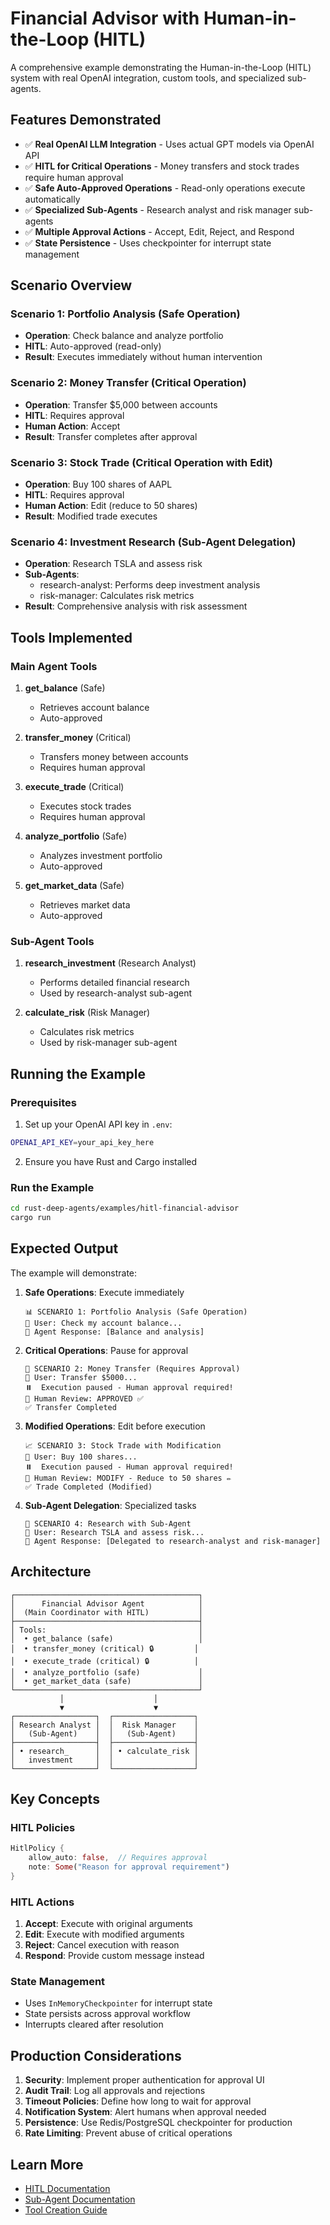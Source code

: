 # Financial Advisor with Human-in-the-Loop (HITL)

A comprehensive example demonstrating the Human-in-the-Loop (HITL) system with real OpenAI integration, custom tools, and specialized sub-agents.

## Features Demonstrated

- ✅ **Real OpenAI LLM Integration** - Uses actual GPT models via OpenAI API
- ✅ **HITL for Critical Operations** - Money transfers and stock trades require human approval
- ✅ **Safe Auto-Approved Operations** - Read-only operations execute automatically
- ✅ **Specialized Sub-Agents** - Research analyst and risk manager sub-agents
- ✅ **Multiple Approval Actions** - Accept, Edit, Reject, and Respond
- ✅ **State Persistence** - Uses checkpointer for interrupt state management

## Scenario Overview

### Scenario 1: Portfolio Analysis (Safe Operation)
- **Operation**: Check balance and analyze portfolio
- **HITL**: Auto-approved (read-only)
- **Result**: Executes immediately without human intervention

### Scenario 2: Money Transfer (Critical Operation)
- **Operation**: Transfer $5,000 between accounts
- **HITL**: Requires approval
- **Human Action**: Accept
- **Result**: Transfer completes after approval

### Scenario 3: Stock Trade (Critical Operation with Edit)
- **Operation**: Buy 100 shares of AAPL
- **HITL**: Requires approval
- **Human Action**: Edit (reduce to 50 shares)
- **Result**: Modified trade executes

### Scenario 4: Investment Research (Sub-Agent Delegation)
- **Operation**: Research TSLA and assess risk
- **Sub-Agents**: 
  - research-analyst: Performs deep investment analysis
  - risk-manager: Calculates risk metrics
- **Result**: Comprehensive analysis with risk assessment

## Tools Implemented

### Main Agent Tools

1. **get_balance** (Safe)
   - Retrieves account balance
   - Auto-approved

2. **transfer_money** (Critical)
   - Transfers money between accounts
   - Requires human approval

3. **execute_trade** (Critical)
   - Executes stock trades
   - Requires human approval

4. **analyze_portfolio** (Safe)
   - Analyzes investment portfolio
   - Auto-approved

5. **get_market_data** (Safe)
   - Retrieves market data
   - Auto-approved

### Sub-Agent Tools

1. **research_investment** (Research Analyst)
   - Performs detailed financial research
   - Used by research-analyst sub-agent

2. **calculate_risk** (Risk Manager)
   - Calculates risk metrics
   - Used by risk-manager sub-agent

## Running the Example

### Prerequisites

1. Set up your OpenAI API key in `.env`:
```bash
OPENAI_API_KEY=your_api_key_here
```

2. Ensure you have Rust and Cargo installed

### Run the Example

```bash
cd rust-deep-agents/examples/hitl-financial-advisor
cargo run
```

## Expected Output

The example will demonstrate:

1. **Safe Operations**: Execute immediately
   ```
   📊 SCENARIO 1: Portfolio Analysis (Safe Operation)
   💬 User: Check my account balance...
   🤖 Agent Response: [Balance and analysis]
   ```

2. **Critical Operations**: Pause for approval
   ```
   💸 SCENARIO 2: Money Transfer (Requires Approval)
   💬 User: Transfer $5000...
   ⏸️  Execution paused - Human approval required!
   👤 Human Review: APPROVED ✅
   ✅ Transfer Completed
   ```

3. **Modified Operations**: Edit before execution
   ```
   📈 SCENARIO 3: Stock Trade with Modification
   💬 User: Buy 100 shares...
   ⏸️  Execution paused - Human approval required!
   👤 Human Review: MODIFY - Reduce to 50 shares ✏️
   ✅ Trade Completed (Modified)
   ```

4. **Sub-Agent Delegation**: Specialized tasks
   ```
   🔬 SCENARIO 4: Research with Sub-Agent
   💬 User: Research TSLA and assess risk...
   🤖 Agent Response: [Delegated to research-analyst and risk-manager]
   ```

## Architecture

```
┌─────────────────────────────────────────┐
│      Financial Advisor Agent            │
│  (Main Coordinator with HITL)           │
├─────────────────────────────────────────┤
│ Tools:                                  │
│  • get_balance (safe)                   │
│  • transfer_money (critical) 🔒         │
│  • execute_trade (critical) 🔒          │
│  • analyze_portfolio (safe)             │
│  • get_market_data (safe)               │
└─────────────────────────────────────────┘
           │                    │
           ▼                    ▼
┌──────────────────┐  ┌──────────────────┐
│ Research Analyst │  │  Risk Manager    │
│   (Sub-Agent)    │  │   (Sub-Agent)    │
├──────────────────┤  ├──────────────────┤
│ • research_      │  │ • calculate_risk │
│   investment     │  │                  │
└──────────────────┘  └──────────────────┘
```

## Key Concepts

### HITL Policies

```rust
HitlPolicy {
    allow_auto: false,  // Requires approval
    note: Some("Reason for approval requirement")
}
```

### HITL Actions

1. **Accept**: Execute with original arguments
2. **Edit**: Execute with modified arguments
3. **Reject**: Cancel execution with reason
4. **Respond**: Provide custom message instead

### State Management

- Uses `InMemoryCheckpointer` for interrupt state
- State persists across approval workflow
- Interrupts cleared after resolution

## Production Considerations

1. **Security**: Implement proper authentication for approval UI
2. **Audit Trail**: Log all approvals and rejections
3. **Timeout Policies**: Define how long to wait for approval
4. **Notification System**: Alert humans when approval needed
5. **Persistence**: Use Redis/PostgreSQL checkpointer for production
6. **Rate Limiting**: Prevent abuse of critical operations

## Learn More

- [HITL Documentation](../../README.md#human-in-the-loop-hitl-tool-approval)
- [Sub-Agent Documentation](../../README.md#using-sub-agents)
- [Tool Creation Guide](../../README.md#defining-tools)
